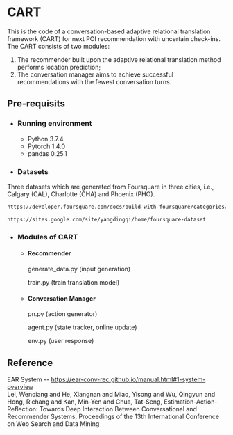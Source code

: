 # CART
This is the code of a conversation-based adaptive relational translation framework (CART) for next POI recommendation with uncertain check-ins. The CART consists of two modules: 
1. The recommender built upon the adaptive relational translation method performs location prediction; 
2. The conversation manager aims to achieve successful recommendations with the fewest conversation turns. 

## Pre-requisits
* ### Running environment
  - Python 3.7.4
  - Pytorch 1.4.0
  - pandas 0.25.1
  
* ### Datasets
Three datasets which are generated from Foursquare in three cities, i.e., Calgary (CAL), Charlotte (CHA) and Phoenix (PHO).
```bash
https://developer.foursquare.com/docs/build-with-foursquare/categories/
```
```
https://sites.google.com/site/yangdingqi/home/foursquare-dataset
```


* ### Modules of CART
  - #### Recommender
      generate_data.py (input generation)
      
      train.py (train translation model)
      
  - #### Conversation Manager
      pn.py (action generator)
      
      agent.py (state tracker, online update)
      
      env.py (user response)
      
      

## Reference
EAR System -- https://ear-conv-rec.github.io/manual.html#1-system-overview                
Lei, Wenqiang and He, Xiangnan and Miao, Yisong and Wu, Qingyun and Hong, Richang and Kan, Min-Yen and Chua, Tat-Seng, Estimation-Action-Reflection: Towards Deep Interaction Between Conversational and Recommender Systems, Proceedings of the 13th International Conference on Web Search and Data Mining

